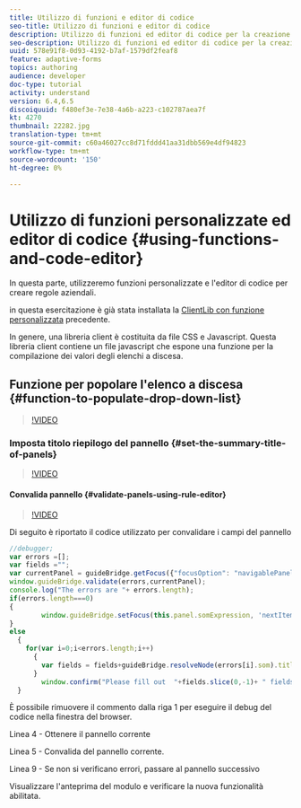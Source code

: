 ```yaml
---
title: Utilizzo di funzioni e editor di codice
seo-title: Utilizzo di funzioni e editor di codice
description: Utilizzo di funzioni ed editor di codice per la creazione di regole aziendali
seo-description: Utilizzo di funzioni ed editor di codice per la creazione di regole aziendali
uuid: 578e91f8-0d93-4192-b7af-1579df2feaf8
feature: adaptive-forms
topics: authoring
audience: developer
doc-type: tutorial
activity: understand
version: 6.4,6.5
discoiquuid: f480ef3e-7e38-4a6b-a223-c102787aea7f
kt: 4270
thumbnail: 22282.jpg
translation-type: tm+mt
source-git-commit: c60a46027cc8d71fddd41aa31dbb569e4df94823
workflow-type: tm+mt
source-wordcount: '150'
ht-degree: 0%

---
```



# Utilizzo di funzioni personalizzate ed editor di codice {#using-functions-and-code-editor}

In questa parte, utilizzeremo funzioni personalizzate e l&#39;editor di codice per creare regole aziendali.

in questa esercitazione è già stata installata la [ClientLib con funzione personalizzata](assets/client-libs-and-logo.zip) precedente.

In genere, una libreria client è costituita da file CSS e Javascript. Questa libreria client contiene un file javascript che espone una funzione per la compilazione dei valori degli elenchi a discesa.


## Funzione per popolare l&#39;elenco a discesa {#function-to-populate-drop-down-list}

>[!VIDEO](https://video.tv.adobe.com/v/22282?quality=9&learn=on)

### Imposta titolo riepilogo del pannello {#set-the-summary-title-of-panels}

>[!VIDEO](https://video.tv.adobe.com/v/28387?quality=9&learn=on)

#### Convalida pannello {#validate-panels-using-rule-editor}

>[!VIDEO](https://video.tv.adobe.com/v/28409?quality=9&learn=on)

Di seguito è riportato il codice utilizzato per convalidare i campi del pannello

```javascript
//debugger;
var errors =[];
var fields ="";
var currentPanel = guideBridge.getFocus({"focusOption": "navigablePanel"});
window.guideBridge.validate(errors,currentPanel);
console.log("The errors are "+ errors.length);
if(errors.length===0)
{
        window.guideBridge.setFocus(this.panel.somExpression, 'nextItem', true);
}
else
  {
    for(var i=0;i<errors.length;i++)
      {
        var fields = fields+guideBridge.resolveNode(errors[i].som).title+" , ";
      }
        window.confirm("Please fill out  "+fields.slice(0,-1)+ " fields");
  }
```

È possibile rimuovere il commento dalla riga 1 per eseguire il debug del codice nella finestra del browser.

Linea 4 - Ottenere il pannello corrente

Linea 5 - Convalida del pannello corrente.

Linea 9 - Se non si verificano errori, passare al pannello successivo

Visualizzare l&#39;anteprima del modulo e verificare la nuova funzionalità abilitata.
